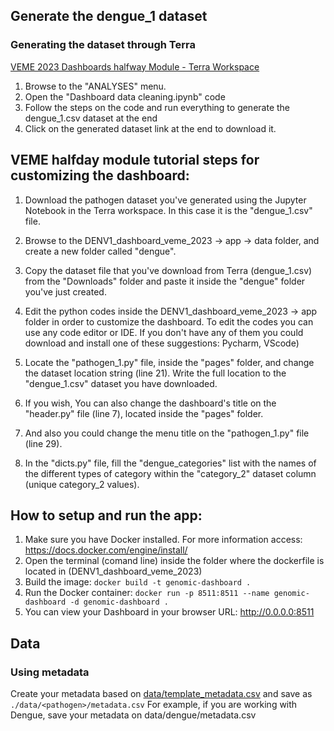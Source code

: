 ## Generate the dengue_1 dataset

### Generating the dataset through Terra

<a href='https://app.terra.bio/#workspaces/veme-training/VEME%202023%20Pathogen%20Dashboards'> VEME 2023 Dashboards halfway Module - Terra Workspace </a>

1. Browse to the "ANALYSES" menu.
2. Open the "Dashboard data cleaning.ipynb" code 
3. Follow the steps on the code and run everything to generate the dengue_1.csv dataset at the end
4. Click on the generated dataset link at the end to download it.

## VEME halfday module tutorial steps for customizing the dashboard:
1. Download the pathogen dataset you've generated using the Jupyter Notebook in the Terra workspace. In this case it is the "dengue_1.csv" file.

2. Browse to the DENV1_dashboard_veme_2023 -> app -> data folder, and create a new folder called "dengue".

3. Copy the dataset file that you've download from Terra (dengue_1.csv) from the "Downloads" folder and paste it inside the "dengue" folder you've just created.

4. Edit the python codes inside the DENV1_dashboard_veme_2023 -> app folder in order to customize the dashboard. To edit the codes you can use any code editor or IDE. If you don't have any of them you could download and install one of these suggestions: Pycharm, VScode)

5. Locate the "pathogen_1.py" file, inside the "pages" folder, and change the dataset location string (line 21). Write the full location to the "dengue_1.csv" dataset you have downloaded.  

6. If you wish, You can also change the dashboard's title on the "header.py" file (line 7), located inside the "pages" folder.

7. And also you could change the menu title on the "pathogen_1.py" file (line 29).

8. In the "dicts.py" file, fill the "dengue_categories" list with the names of the different types of category within the "category_2" dataset column (unique category_2 values).


## How to setup and run the app:
1. Make sure you have Docker installed. For more information access: https://docs.docker.com/engine/install/
2. Open the terminal (comand line) inside the folder where the dockerfile is located in (DENV1_dashboard_veme_2023)
3. Build the image: `docker build -t genomic-dashboard .`
4. Run the Docker container: `docker run -p 8511:8511 --name genomic-dashboard -d genomic-dashboard .` 
5. You can view your Dashboard in your browser URL: http://0.0.0.0:8511

## Data

### Using metadata
Create your metadata based on [data/template_metadata.csv](data/template_metadata.csv) and save as `./data/<pathogen>/metadata.csv`
For example, if you are working with Dengue, save your metadata on data/dengue/metadata.csv